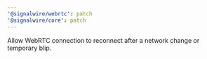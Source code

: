 ```yaml
---
'@signalwire/webrtc': patch
'@signalwire/core': patch
---
```


Allow WebRTC connection to reconnect after a network change or temporary blip.
